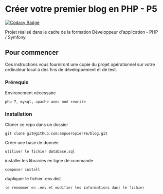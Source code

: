 # Créer votre premier blog en PHP - P5

[![Codacy Badge](https://api.codacy.com/project/badge/Grade/08cac97ac535452ebadb65500ddb7ff7)](https://app.codacy.com/app/ampueropierre/blog?utm_source=github.com&utm_medium=referral&utm_content=ampueropierre/blog&utm_campaign=Badge_Grade_Settings)

Projet réalisé dans le cadre de la formation Développeur d'application - PHP / Symfony.

## Pour commencer

Ces instructions vous fourniront une copie du projet opérationnel sur votre ordinateur local à des fins de développement et de test. 

### Prérequis

Environement nécessaire

```
php 7, mysql, apache avec mod rewrite
```

### Installation

Cloner ce repo dans un dossier

```
git clone git@github.com:ampueropierre/blog.git
```
Créer une base de donnée

```
utiliser le fichier database.sql
```
installer les librairies en ligne de commande

```
composer install
```
dupliquer le fichier .env.dist

```
le renommer en .env et modifier les informations dans le fichier 
```

